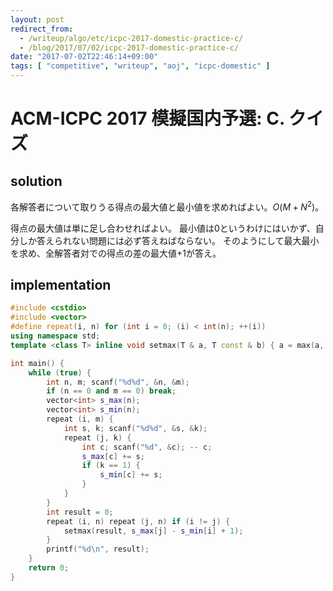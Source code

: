 ```yaml
---
layout: post
redirect_from:
  - /writeup/algo/etc/icpc-2017-domestic-practice-c/
  - /blog/2017/07/02/icpc-2017-domestic-practice-c/
date: "2017-07-02T22:46:14+09:00"
tags: [ "competitive", "writeup", "aoj", "icpc-domestic" ]
---
```


# ACM-ICPC 2017 模擬国内予選: C. クイズ

## solution

各解答者について取りうる得点の最大値と最小値を求めればよい。$O(M + N^2)$。

得点の最大値は単に足し合わせればよい。
最小値は$0$というわけにはいかず、自分しか答えられない問題には必ず答えねばならない。
そのようにして最大最小を求め、全解答者対での得点の差の最大値$+1$が答え。

## implementation

``` c++
#include <cstdio>
#include <vector>
#define repeat(i, n) for (int i = 0; (i) < int(n); ++(i))
using namespace std;
template <class T> inline void setmax(T & a, T const & b) { a = max(a, b); }

int main() {
    while (true) {
        int n, m; scanf("%d%d", &n, &m);
        if (n == 0 and m == 0) break;
        vector<int> s_max(n);
        vector<int> s_min(n);
        repeat (i, m) {
            int s, k; scanf("%d%d", &s, &k);
            repeat (j, k) {
                int c; scanf("%d", &c); -- c;
                s_max[c] += s;
                if (k == 1) {
                    s_min[c] += s;
                }
            }
        }
        int result = 0;
        repeat (i, n) repeat (j, n) if (i != j) {
            setmax(result, s_max[j] - s_min[i] + 1);
        }
        printf("%d\n", result);
    }
    return 0;
}
```
